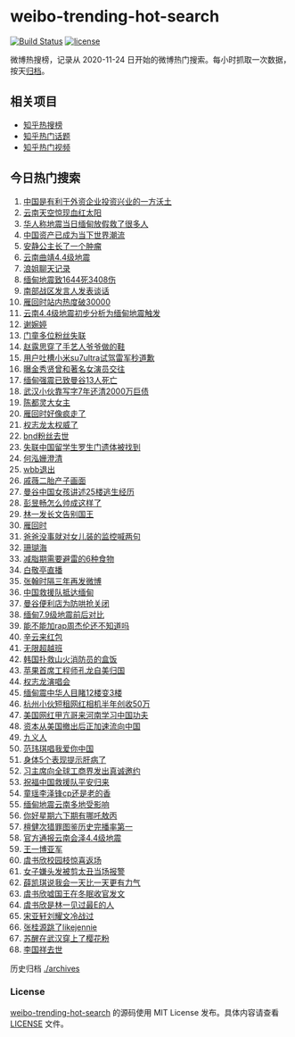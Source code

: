 # weibo-trending-hot-search

[![Build Status](https://github.com/justjavac/weibo-trending-hot-search/workflows/ci/badge.svg?branch=master)](https://github.com/justjavac/weibo-trending-hot-search/actions)
[![license](https://img.shields.io/github/license/justjavac/weibo-trending-hot-search)](https://github.com/justjavac/weibo-trending-hot-search/blob/master/LICENSE)

微博热搜榜，记录从 2020-11-24 日开始的微博热门搜索。每小时抓取一次数据，按天[归档](./archives)。

## 相关项目

- [知乎热搜榜](https://github.com/justjavac/zhihu-trending-top-search)
- [知乎热门话题](https://github.com/justjavac/zhihu-trending-hot-questions)
- [知乎热门视频](https://github.com/justjavac/zhihu-trending-hot-video)

## 今日热门搜索

<!-- BEGIN -->
<!-- 最后更新时间 Sun Mar 30 2025 02:18:50 GMT+0800 (China Standard Time) -->

1. [中国是有利于外资企业投资兴业的一方沃土](https://s.weibo.com//weibo?q=%23%E4%B8%AD%E5%9B%BD%E6%98%AF%E6%9C%89%E5%88%A9%E4%BA%8E%E5%A4%96%E8%B5%84%E4%BC%81%E4%B8%9A%E6%8A%95%E8%B5%84%E5%85%B4%E4%B8%9A%E7%9A%84%E4%B8%80%E6%96%B9%E6%B2%83%E5%9C%9F%23&Refer=new_time)
1. [云南天空惊现血红太阳](https://s.weibo.com//weibo?q=%23%E4%BA%91%E5%8D%97%E5%A4%A9%E7%A9%BA%E6%83%8A%E7%8E%B0%E8%A1%80%E7%BA%A2%E5%A4%AA%E9%98%B3%23&t=31&band_rank=1&Refer=top)
1. [华人称地震当日缅甸放假救了很多人](https://s.weibo.com//weibo?q=%23%E5%8D%8E%E4%BA%BA%E7%A7%B0%E5%9C%B0%E9%9C%87%E5%BD%93%E6%97%A5%E7%BC%85%E7%94%B8%E6%94%BE%E5%81%87%E6%95%91%E4%BA%86%E5%BE%88%E5%A4%9A%E4%BA%BA%23&t=31&band_rank=28&Refer=top)
1. [中国资产已成为当下世界潮流](https://s.weibo.com//weibo?q=%23%E4%B8%AD%E5%9B%BD%E8%B5%84%E4%BA%A7%E5%B7%B2%E6%88%90%E4%B8%BA%E5%BD%93%E4%B8%8B%E4%B8%96%E7%95%8C%E6%BD%AE%E6%B5%81%23&t=31&band_rank=3&Refer=top)
1. [安静公主长了一个肿瘤](https://s.weibo.com//weibo?q=%23%E5%AE%89%E9%9D%99%E5%85%AC%E4%B8%BB%E9%95%BF%E4%BA%86%E4%B8%80%E4%B8%AA%E8%82%BF%E7%98%A4%23&t=31&band_rank=7&Refer=top)
1. [云南曲靖4.4级地震](https://s.weibo.com//weibo?q=%23%E4%BA%91%E5%8D%97%E6%9B%B2%E9%9D%964.4%E7%BA%A7%E5%9C%B0%E9%9C%87%23&t=31&band_rank=15&Refer=top)
1. [浪姐聊天记录](https://s.weibo.com//weibo?q=%E6%B5%AA%E5%A7%90%E8%81%8A%E5%A4%A9%E8%AE%B0%E5%BD%95&t=31&band_rank=4&Refer=top)
1. [缅甸地震致1644死3408伤](https://s.weibo.com//weibo?q=%23%E7%BC%85%E7%94%B8%E5%9C%B0%E9%9C%87%E8%87%B41644%E6%AD%BB3408%E4%BC%A4%23&t=31&band_rank=9&Refer=top)
1. [南部战区发言人发表谈话](https://s.weibo.com//weibo?q=%23%E5%8D%97%E9%83%A8%E6%88%98%E5%8C%BA%E5%8F%91%E8%A8%80%E4%BA%BA%E5%8F%91%E8%A1%A8%E8%B0%88%E8%AF%9D%23&t=31&band_rank=8&Refer=top)
1. [雁回时站内热度破30000](https://s.weibo.com//weibo?q=%23%E9%9B%81%E5%9B%9E%E6%97%B6%E7%AB%99%E5%86%85%E7%83%AD%E5%BA%A6%E7%A0%B430000%23&t=31&band_rank=2&Refer=top)
1. [云南4.4级地震初步分析为缅甸地震触发](https://s.weibo.com//weibo?q=%23%E4%BA%91%E5%8D%974.4%E7%BA%A7%E5%9C%B0%E9%9C%87%E5%88%9D%E6%AD%A5%E5%88%86%E6%9E%90%E4%B8%BA%E7%BC%85%E7%94%B8%E5%9C%B0%E9%9C%87%E8%A7%A6%E5%8F%91%23&t=31&band_rank=6&Refer=top)
1. [谢婉婷](https://s.weibo.com//weibo?q=%E8%B0%A2%E5%A9%89%E5%A9%B7&t=31&band_rank=11&Refer=top)
1. [门童多位粉丝失联](https://s.weibo.com//weibo?q=%23%E9%97%A8%E7%AB%A5%E5%A4%9A%E4%BD%8D%E7%B2%89%E4%B8%9D%E5%A4%B1%E8%81%94%23&t=31&band_rank=16&Refer=top)
1. [赵露思穿了手艺人爷爷做的鞋](https://s.weibo.com//weibo?q=%23%E8%B5%B5%E9%9C%B2%E6%80%9D%E7%A9%BF%E4%BA%86%E6%89%8B%E8%89%BA%E4%BA%BA%E7%88%B7%E7%88%B7%E5%81%9A%E7%9A%84%E9%9E%8B%23&t=31&band_rank=12&Refer=top)
1. [用户吐槽小米su7ultra试驾雷军秒道歉](https://s.weibo.com//weibo?q=%23%E7%94%A8%E6%88%B7%E5%90%90%E6%A7%BD%E5%B0%8F%E7%B1%B3su7ultra%E8%AF%95%E9%A9%BE%E9%9B%B7%E5%86%9B%E7%A7%92%E9%81%93%E6%AD%89%23&t=31&band_rank=18&Refer=top)
1. [曝金秀贤曾和著名女演员交往](https://s.weibo.com//weibo?q=%23%E6%9B%9D%E9%87%91%E7%A7%80%E8%B4%A4%E6%9B%BE%E5%92%8C%E8%91%97%E5%90%8D%E5%A5%B3%E6%BC%94%E5%91%98%E4%BA%A4%E5%BE%80%23&t=31&band_rank=14&Refer=top)
1. [缅甸强震已致曼谷13人死亡](https://s.weibo.com//weibo?q=%23%E7%BC%85%E7%94%B8%E5%BC%BA%E9%9C%87%E5%B7%B2%E8%87%B4%E6%9B%BC%E8%B0%B713%E4%BA%BA%E6%AD%BB%E4%BA%A1%23&t=31&band_rank=38&Refer=top)
1. [武汉小伙靠写字7年还清2000万巨债](https://s.weibo.com//weibo?q=%23%E6%AD%A6%E6%B1%89%E5%B0%8F%E4%BC%99%E9%9D%A0%E5%86%99%E5%AD%977%E5%B9%B4%E8%BF%98%E6%B8%852000%E4%B8%87%E5%B7%A8%E5%80%BA%23&t=31&band_rank=32&Refer=top)
1. [陈都灵大女主](https://s.weibo.com//weibo?q=%E9%99%88%E9%83%BD%E7%81%B5%E5%A4%A7%E5%A5%B3%E4%B8%BB&t=31&band_rank=8&Refer=top)
1. [雁回时好像疯走了](https://s.weibo.com//weibo?q=%E9%9B%81%E5%9B%9E%E6%97%B6%E5%A5%BD%E5%83%8F%E7%96%AF%E8%B5%B0%E4%BA%86&t=31&band_rank=19&Refer=top)
1. [权志龙太权威了](https://s.weibo.com//weibo?q=%23%E6%9D%83%E5%BF%97%E9%BE%99%E5%A4%AA%E6%9D%83%E5%A8%81%E4%BA%86%23&t=31&band_rank=17&Refer=top)
1. [bnd粉丝去世](https://s.weibo.com//weibo?q=bnd%E7%B2%89%E4%B8%9D%E5%8E%BB%E4%B8%96&t=31&band_rank=21&Refer=top)
1. [失联中国留学生罗生门遗体被找到](https://s.weibo.com//weibo?q=%23%E5%A4%B1%E8%81%94%E4%B8%AD%E5%9B%BD%E7%95%99%E5%AD%A6%E7%94%9F%E7%BD%97%E7%94%9F%E9%97%A8%E9%81%97%E4%BD%93%E8%A2%AB%E6%89%BE%E5%88%B0%23&t=31&band_rank=5&Refer=top)
1. [何泓姗澄清](https://s.weibo.com//weibo?q=%23%E4%BD%95%E6%B3%93%E5%A7%97%E6%BE%84%E6%B8%85%23&t=31&band_rank=34&Refer=top)
1. [wbb退出](https://s.weibo.com//weibo?q=wbb%E9%80%80%E5%87%BA&t=31&band_rank=28&Refer=top)
1. [戚薇二胎产子画面](https://s.weibo.com//weibo?q=%E6%88%9A%E8%96%87%E4%BA%8C%E8%83%8E%E4%BA%A7%E5%AD%90%E7%94%BB%E9%9D%A2&t=31&band_rank=20&Refer=top)
1. [曼谷中国女孩讲述25楼逃生经历](https://s.weibo.com//weibo?q=%23%E6%9B%BC%E8%B0%B7%E4%B8%AD%E5%9B%BD%E5%A5%B3%E5%AD%A9%E8%AE%B2%E8%BF%B025%E6%A5%BC%E9%80%83%E7%94%9F%E7%BB%8F%E5%8E%86%23&t=31&band_rank=36&Refer=top)
1. [彭昱畅怎么帅成这样了](https://s.weibo.com//weibo?q=%23%E5%BD%AD%E6%98%B1%E7%95%85%E6%80%8E%E4%B9%88%E5%B8%85%E6%88%90%E8%BF%99%E6%A0%B7%E4%BA%86%23&t=31&band_rank=25&Refer=top)
1. [林一发长文告别国王](https://s.weibo.com//weibo?q=%23%E6%9E%97%E4%B8%80%E5%8F%91%E9%95%BF%E6%96%87%E5%91%8A%E5%88%AB%E5%9B%BD%E7%8E%8B%23&t=31&band_rank=40&Refer=top)
1. [雁回时](https://s.weibo.com//weibo?q=%E9%9B%81%E5%9B%9E%E6%97%B6&t=31&band_rank=29&Refer=top)
1. [爸爸没事就对女儿装的监控喊两句](https://s.weibo.com//weibo?q=%23%E7%88%B8%E7%88%B8%E6%B2%A1%E4%BA%8B%E5%B0%B1%E5%AF%B9%E5%A5%B3%E5%84%BF%E8%A3%85%E7%9A%84%E7%9B%91%E6%8E%A7%E5%96%8A%E4%B8%A4%E5%8F%A5%23&t=31&band_rank=10&Refer=top)
1. [珊瑚海](https://s.weibo.com//weibo?q=%E7%8F%8A%E7%91%9A%E6%B5%B7&t=31&band_rank=23&Refer=top)
1. [减脂期需要避雷的6种食物](https://s.weibo.com//weibo?q=%23%E5%87%8F%E8%84%82%E6%9C%9F%E9%9C%80%E8%A6%81%E9%81%BF%E9%9B%B7%E7%9A%846%E7%A7%8D%E9%A3%9F%E7%89%A9%23&t=31&band_rank=22&Refer=top)
1. [白敬亭直播](https://s.weibo.com//weibo?q=%23%E7%99%BD%E6%95%AC%E4%BA%AD%E7%9B%B4%E6%92%AD%23&t=31&band_rank=33&Refer=top)
1. [张翰时隔三年再发微博](https://s.weibo.com//weibo?q=%23%E5%BC%A0%E7%BF%B0%E6%97%B6%E9%9A%94%E4%B8%89%E5%B9%B4%E5%86%8D%E5%8F%91%E5%BE%AE%E5%8D%9A%23&t=31&band_rank=29&Refer=top)
1. [中国救援队抵达缅甸](https://s.weibo.com//weibo?q=%23%E4%B8%AD%E5%9B%BD%E6%95%91%E6%8F%B4%E9%98%9F%E6%8A%B5%E8%BE%BE%E7%BC%85%E7%94%B8%23&t=31&band_rank=42&Refer=top)
1. [曼谷便利店为防哄抢关闭](https://s.weibo.com//weibo?q=%23%E6%9B%BC%E8%B0%B7%E4%BE%BF%E5%88%A9%E5%BA%97%E4%B8%BA%E9%98%B2%E5%93%84%E6%8A%A2%E5%85%B3%E9%97%AD%23&t=31&band_rank=10&Refer=top)
1. [缅甸7.9级地震前后对比](https://s.weibo.com//weibo?q=%23%E7%BC%85%E7%94%B87.9%E7%BA%A7%E5%9C%B0%E9%9C%87%E5%89%8D%E5%90%8E%E5%AF%B9%E6%AF%94%23&t=31&band_rank=41&Refer=top)
1. [能不能加rap周杰伦还不知道吗](https://s.weibo.com//weibo?q=%E8%83%BD%E4%B8%8D%E8%83%BD%E5%8A%A0rap%E5%91%A8%E6%9D%B0%E4%BC%A6%E8%BF%98%E4%B8%8D%E7%9F%A5%E9%81%93%E5%90%97&t=31&band_rank=46&Refer=top)
1. [辛云来红包](https://s.weibo.com//weibo?q=%E8%BE%9B%E4%BA%91%E6%9D%A5%E7%BA%A2%E5%8C%85&t=31&band_rank=13&Refer=top)
1. [无限超越班](https://s.weibo.com//weibo?q=%E6%97%A0%E9%99%90%E8%B6%85%E8%B6%8A%E7%8F%AD&t=31&band_rank=40&Refer=top)
1. [韩国扑救山火消防员的盒饭](https://s.weibo.com//weibo?q=%E9%9F%A9%E5%9B%BD%E6%89%91%E6%95%91%E5%B1%B1%E7%81%AB%E6%B6%88%E9%98%B2%E5%91%98%E7%9A%84%E7%9B%92%E9%A5%AD&t=31&band_rank=44&Refer=top)
1. [苹果首席工程师孔龙自美归国](https://s.weibo.com//weibo?q=%23%E8%8B%B9%E6%9E%9C%E9%A6%96%E5%B8%AD%E5%B7%A5%E7%A8%8B%E5%B8%88%E5%AD%94%E9%BE%99%E8%87%AA%E7%BE%8E%E5%BD%92%E5%9B%BD%23&t=31&band_rank=42&Refer=top)
1. [权志龙演唱会](https://s.weibo.com//weibo?q=%E6%9D%83%E5%BF%97%E9%BE%99%E6%BC%94%E5%94%B1%E4%BC%9A&t=31&band_rank=43&Refer=top)
1. [缅甸震中华人目睹12楼变3楼](https://s.weibo.com//weibo?q=%23%E7%BC%85%E7%94%B8%E9%9C%87%E4%B8%AD%E5%8D%8E%E4%BA%BA%E7%9B%AE%E7%9D%B912%E6%A5%BC%E5%8F%983%E6%A5%BC%23&t=31&band_rank=24&Refer=top)
1. [杭州小伙短租网红相机半年创收50万](https://s.weibo.com//weibo?q=%23%E6%9D%AD%E5%B7%9E%E5%B0%8F%E4%BC%99%E7%9F%AD%E7%A7%9F%E7%BD%91%E7%BA%A2%E7%9B%B8%E6%9C%BA%E5%8D%8A%E5%B9%B4%E5%88%9B%E6%94%B650%E4%B8%87%23&t=31&band_rank=26&Refer=top)
1. [美国网红甲亢哥来河南学习中国功夫](https://s.weibo.com//weibo?q=%23%E7%BE%8E%E5%9B%BD%E7%BD%91%E7%BA%A2%E7%94%B2%E4%BA%A2%E5%93%A5%E6%9D%A5%E6%B2%B3%E5%8D%97%E5%AD%A6%E4%B9%A0%E4%B8%AD%E5%9B%BD%E5%8A%9F%E5%A4%AB%23&t=31&band_rank=46&Refer=top)
1. [资本从美国撤出后正加速流向中国](https://s.weibo.com//weibo?q=%23%E8%B5%84%E6%9C%AC%E4%BB%8E%E7%BE%8E%E5%9B%BD%E6%92%A4%E5%87%BA%E5%90%8E%E6%AD%A3%E5%8A%A0%E9%80%9F%E6%B5%81%E5%90%91%E4%B8%AD%E5%9B%BD%23&t=31&band_rank=19&Refer=top)
1. [九义人](https://s.weibo.com//weibo?q=%E4%B9%9D%E4%B9%89%E4%BA%BA&t=31&band_rank=48&Refer=top)
1. [范玮琪唱我爱你中国](https://s.weibo.com//weibo?q=%23%E8%8C%83%E7%8E%AE%E7%90%AA%E5%94%B1%E6%88%91%E7%88%B1%E4%BD%A0%E4%B8%AD%E5%9B%BD%23&t=31&band_rank=39&Refer=top)
1. [身体5个表现提示肝病了](https://s.weibo.com//weibo?q=%23%E8%BA%AB%E4%BD%935%E4%B8%AA%E8%A1%A8%E7%8E%B0%E6%8F%90%E7%A4%BA%E8%82%9D%E7%97%85%E4%BA%86%23&t=31&band_rank=27&Refer=top)
1. [习主席向全球工商界发出真诚邀约](https://s.weibo.com//weibo?q=%23%E4%B9%A0%E4%B8%BB%E5%B8%AD%E5%90%91%E5%85%A8%E7%90%83%E5%B7%A5%E5%95%86%E7%95%8C%E5%8F%91%E5%87%BA%E7%9C%9F%E8%AF%9A%E9%82%80%E7%BA%A6%23&Refer=new_time)
1. [祝福中国救援队平安归来](https://s.weibo.com//weibo?q=%23%E7%A5%9D%E7%A6%8F%E4%B8%AD%E5%9B%BD%E6%95%91%E6%8F%B4%E9%98%9F%E5%B9%B3%E5%AE%89%E5%BD%92%E6%9D%A5%23&t=31&band_rank=32&Refer=top)
1. [童瑶李泽锋cp还是老的香](https://s.weibo.com//weibo?q=%E7%AB%A5%E7%91%B6%E6%9D%8E%E6%B3%BD%E9%94%8Bcp%E8%BF%98%E6%98%AF%E8%80%81%E7%9A%84%E9%A6%99&t=31&band_rank=37&Refer=top)
1. [缅甸地震云南多地受影响](https://s.weibo.com//weibo?q=%23%E7%BC%85%E7%94%B8%E5%9C%B0%E9%9C%87%E4%BA%91%E5%8D%97%E5%A4%9A%E5%9C%B0%E5%8F%97%E5%BD%B1%E5%93%8D%23&t=31&band_rank=35&Refer=top)
1. [你好星期六下期有哪吒敖丙](https://s.weibo.com//weibo?q=%23%E4%BD%A0%E5%A5%BD%E6%98%9F%E6%9C%9F%E5%85%AD%E4%B8%8B%E6%9C%9F%E6%9C%89%E5%93%AA%E5%90%92%E6%95%96%E4%B8%99%23&t=31&band_rank=30&Refer=top)
1. [檀健次猎罪图鉴历史完播率第一](https://s.weibo.com//weibo?q=%23%E6%AA%80%E5%81%A5%E6%AC%A1%E7%8C%8E%E7%BD%AA%E5%9B%BE%E9%89%B4%E5%8E%86%E5%8F%B2%E5%AE%8C%E6%92%AD%E7%8E%87%E7%AC%AC%E4%B8%80%23&t=31&band_rank=47&Refer=top)
1. [官方通报云南会泽4.4级地震](https://s.weibo.com//weibo?q=%23%E5%AE%98%E6%96%B9%E9%80%9A%E6%8A%A5%E4%BA%91%E5%8D%97%E4%BC%9A%E6%B3%BD4.4%E7%BA%A7%E5%9C%B0%E9%9C%87%23&t=31&band_rank=48&Refer=top)
1. [王一博亚军](https://s.weibo.com//weibo?q=%23%E7%8E%8B%E4%B8%80%E5%8D%9A%E4%BA%9A%E5%86%9B%23&t=31&band_rank=31&Refer=top)
1. [虞书欣校园枝惊喜返场](https://s.weibo.com//weibo?q=%23%E8%99%9E%E4%B9%A6%E6%AC%A3%E6%A0%A1%E5%9B%AD%E6%9E%9D%E6%83%8A%E5%96%9C%E8%BF%94%E5%9C%BA%23&t=31&band_rank=50&Refer=top)
1. [女子嫌头发被剪太丑当场报警](https://s.weibo.com//weibo?q=%23%E5%A5%B3%E5%AD%90%E5%AB%8C%E5%A4%B4%E5%8F%91%E8%A2%AB%E5%89%AA%E5%A4%AA%E4%B8%91%E5%BD%93%E5%9C%BA%E6%8A%A5%E8%AD%A6%23&t=31&band_rank=33&Refer=top)
1. [薛凯琪说我会一天比一天更有力气](https://s.weibo.com//weibo?q=%E8%96%9B%E5%87%AF%E7%90%AA%E8%AF%B4%E6%88%91%E4%BC%9A%E4%B8%80%E5%A4%A9%E6%AF%94%E4%B8%80%E5%A4%A9%E6%9B%B4%E6%9C%89%E5%8A%9B%E6%B0%94&t=31&band_rank=38&Refer=top)
1. [虞书欣嘘国王在冬眠收官发文](https://s.weibo.com//weibo?q=%23%E8%99%9E%E4%B9%A6%E6%AC%A3%E5%98%98%E5%9B%BD%E7%8E%8B%E5%9C%A8%E5%86%AC%E7%9C%A0%E6%94%B6%E5%AE%98%E5%8F%91%E6%96%87%23&t=31&band_rank=40&Refer=top)
1. [虞书欣是林一见过最E的人](https://s.weibo.com//weibo?q=%23%E8%99%9E%E4%B9%A6%E6%AC%A3%E6%98%AF%E6%9E%97%E4%B8%80%E8%A7%81%E8%BF%87%E6%9C%80E%E7%9A%84%E4%BA%BA%23&t=31&band_rank=45&Refer=top)
1. [宋亚轩刘耀文冷战过](https://s.weibo.com//weibo?q=%23%E5%AE%8B%E4%BA%9A%E8%BD%A9%E5%88%98%E8%80%80%E6%96%87%E5%86%B7%E6%88%98%E8%BF%87%23&t=31&band_rank=47&Refer=top)
1. [张桂源跳了likejennie](https://s.weibo.com//weibo?q=%23%E5%BC%A0%E6%A1%82%E6%BA%90%E8%B7%B3%E4%BA%86likejennie%23&t=31&band_rank=48&Refer=top)
1. [苏醒在武汉穿上了樱花粉](https://s.weibo.com//weibo?q=%23%E8%8B%8F%E9%86%92%E5%9C%A8%E6%AD%A6%E6%B1%89%E7%A9%BF%E4%B8%8A%E4%BA%86%E6%A8%B1%E8%8A%B1%E7%B2%89%23&t=31&band_rank=49&Refer=top)
1. [李国祥去世](https://s.weibo.com//weibo?q=%23%E6%9D%8E%E5%9B%BD%E7%A5%A5%E5%8E%BB%E4%B8%96%23&t=31&band_rank=50&Refer=top)

<!-- END -->

历史归档 [./archives](./archives)

### License

[weibo-trending-hot-search](https://github.com/justjavac/weibo-trending-hot-search) 的源码使用 MIT License
发布。具体内容请查看 [LICENSE](./LICENSE) 文件。
